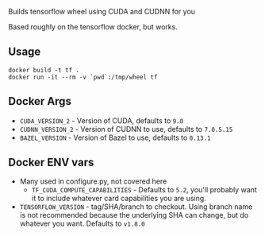 
Builds tensorflow wheel using CUDA and CUDNN for you

Based roughly on the tensorflow docker, but works.

## Usage

    docker build -t tf .
    docker run -it --rm -v `pwd`:/tmp/wheel tf

## Docker Args

- `CUDA_VERSION_2` - Version of CUDA, defaults to `9.0`
- `CUDNN_VERSION_2` - Version of CUDNN to use, defaults to `7.0.5.15`
- `BAZEL_VERSION` - Version of Bazel to use, defaults to `0.13.1`


## Docker ENV vars

- Many used in configure.py, not covered here
    - `TF_CUDA_COMPUTE_CAPABILITIES` - Defaults to `5.2`, you'll probably want
it to include whatever card capabilities you are using.
- `TENSORFLOW_VERSION` - tag/SHA/branch to checkout. Using branch name is not
recommended because the underlying SHA can change, but do whatever you want.
Defaults to `v1.8.0`
